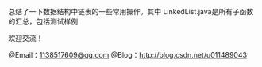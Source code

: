 总结了一下数据结构中链表的一些常用操作。其中 LinkedList.java是所有子函数的汇总，包括测试样例

欢迎交流！

@Email：1138517609@qq.com
@Blog：http://blog.csdn.net/u011489043
